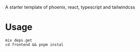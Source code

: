 
A starter template of phoenix, react, typescript and tailwindcss

# Usage

```
mix deps.get
cd frontend && pnpm instal
```